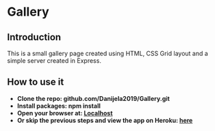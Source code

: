 # Gallery

## Introduction

This is a small gallery page created using HTML, CSS Grid layout and a simple server created in Express.

## How to use it

- **Clone the repo: github.com/Danijela2019/Gallery.git**
- **Install packages: npm install**
- **Open your browser at: [Localhost](http://localhost:8080)**
- **Or skip the previous steps and view the app on Heroku: [here](https://thegallery2020.herokuapp.com/)**

